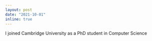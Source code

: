 ```yaml
---
layout: post
date: "2021-10-01"
inline: true
---
```


I joined Cambridge University as a PhD student in Computer Science
